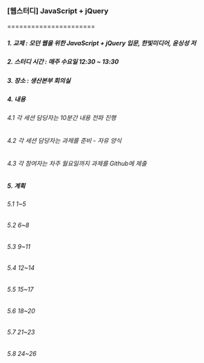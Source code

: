 ### [웹스터디] JavaScript + jQuery
======================
##### 1. 교제 : 모던 웹을 위한 JavaScript + jQuery 입문, 한빛미디어, 윤싱성 저
##### 2. 스터디 시간 : 매주 수요일 12:30 ~ 13:30
##### 3. 장소 : 생산본부 회의실 
##### 4. 내용
###### 4.1 각 세션 담당자는 10분간 내용 전파 진행
###### 4.2 각 세션 담당자는 과제를 준비 - 자유 양식
###### 4.3 각 참여자는 차주 월요일까지 과제를 Github에 제출

##### 5. 계획
###### 5.1 1~5
###### 5.2 6~8
###### 5.3 9~11
###### 5.4 12~14
###### 5.5 15~17
###### 5.6 18~20
###### 5.7 21~23
###### 5.8 24~26






